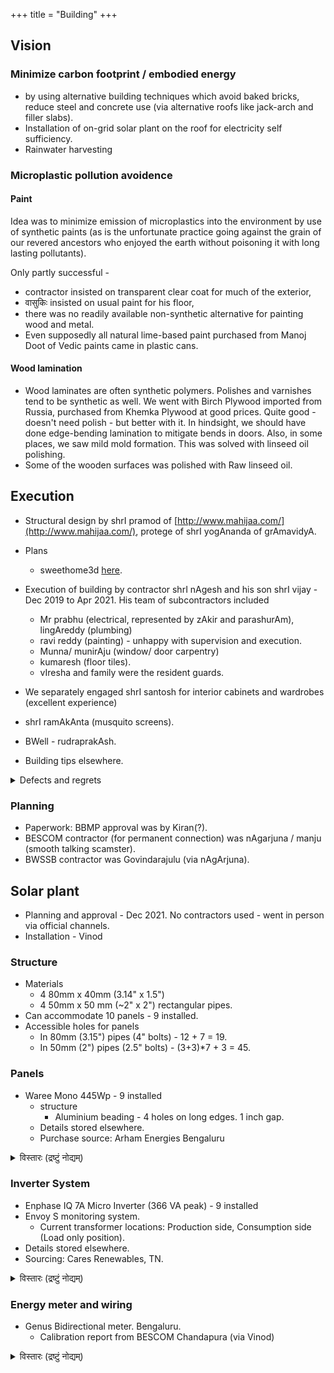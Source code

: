+++
title = "Building"
+++

## Vision
### Minimize carbon footprint / embodied energy
- by using alternative building techniques which avoid baked bricks, reduce steel and concrete use (via alternative roofs like jack-arch and filler slabs).
- Installation of on-grid solar plant on the roof for electricity self sufficiency.
- Rainwater harvesting
 
### Microplastic pollution avoidence
#### Paint
Idea was to minimize emission of microplastics into the environment by use of synthetic paints (as is the unfortunate practice going against the grain of our revered ancestors who enjoyed the earth without poisoning it with long lasting pollutants).

Only partly successful - 

- contractor insisted on transparent clear coat for much of the exterior, 
- वासुकिः insisted on usual paint for his floor,
- there was no readily available non-synthetic alternative for painting wood and metal.
- Even supposedly all natural lime-based paint purchased from Manoj Doot of Vedic paints came in plastic cans.

#### Wood lamination
- Wood laminates are often synthetic polymers. Polishes and varnishes tend to be synthetic as well. We went with Birch Plywood imported from Russia, purchased from Khemka Plywood at good prices. Quite good - doesn't need polish - but better with it. In hindsight, we should have done edge-bending lamination to mitigate bends in doors. Also, in some places, we saw mild mold formation. This was solved with linseed oil polishing.
- Some of the wooden surfaces was polished with Raw linseed oil.

## Execution
- Structural design by shrI pramod of [http://www.mahijaa.com/](http://www.mahijaa.com/), protege of shrI yogAnanda of grAmavidyA.
- Plans
  - sweethome3d [here](http://www.sweethome3d.com/viewHome.jsp?id=2232).

- Execution of building by contractor shrI nAgesh and his son shrI vijay - Dec 2019 to Apr 2021. His team of subcontractors included 
  - Mr prabhu (electrical, represented by zAkir and parashurAm), lingAreddy (plumbing)
  - ravi reddy (painting) - unhappy with supervision and execution.
  - Munna/ munirAju (window/ door carpentry)
  - kumaresh (floor tiles). 
  - vIresha and family were the resident guards.
- We separately engaged shrI santosh for interior cabinets and wardrobes (excellent experience)
- shrI ramAkAnta (musquito screens). 
- BWell - rudraprakAsh.
- Building tips elsewhere.

<details><summary>Defects and regrets</summary>

- chajja-s - Dissatisified with tile chajja execution. Should have gone with RCC chajja-s in hindsight.
  - Some of the tile chajja-s did not adequately cover the windows! Noticed this months after construction completion. Exposed wood accrued rain damage.
  - L2 front bathroom window shutter top is too close to the steel beam holding up the tiles. Could not even close it in winter.
  - Steel beams used in the tile chajja-s remain unpainted.
- Painter defects
  - l4 FLOOR polishing - black spots
  - l1 floor polishing - bucket placement mark in hall and room
  - Cleaning off putty in 1F deva-gRha remained impossible (painters cited "rough surface").
  - Painters missed certain spots in L3 when applying clear coat paint - back wall and wall above chajja towards the stairs. This led to dampness after rains.
</details>



### Planning
- Paperwork: BBMP approval was by Kiran(?). 
- BESCOM contractor (for permanent connection) was nAgarjuna / manju (smooth talking scamster). 
- BWSSB contractor was Govindarajulu (via nAgArjuna).

## Solar plant
- Planning and approval - Dec 2021. No contractors used - went in person via official channels.
- Installation - Vinod

### Structure

- Materials
  - 4 80mm x 40mm (3.14" x 1.5")
  - 4 50mm x 50 mm (~2" x 2") rectangular pipes.
- Can accommodate 10 panels - 9 installed.
- Accessible holes for panels
  - In 80mm (3.15") pipes  (4" bolts) - 12 + 7 = 19.
  - In 50mm (2") pipes  (2.5" bolts) - (3+3)*7 + 3 = 45. 

### Panels
- Waree Mono 445Wp - 9 installed
  - structure
    - Aluminium beading - 4 holes on long edges. 1 inch gap.
  - Details stored elsewhere.
  - Purchase source: Arham Energies Bengaluru

<details><summary>विस्तारः (द्रष्टुं नोद्यम्)</summary>

Panel Serial No.: WS09219001787378, WS09219001787374, WS09219001787522, WS09219001787490, WS09219001787619, WS09219001787624, WS09219001787413, WS09219001787483, WS09219001787482

</details>

### Inverter System
- Enphase IQ 7A Micro Inverter (366 VA peak) - 9 installed
- Envoy S monitoring system.
  - Current transformer locations: Production side, Consumption side (Load only position).
- Details stored elsewhere.
- Sourcing: Cares Renewables, TN.

<details><summary>विस्तारः (द्रष्टुं नोद्यम्)</summary>

Inverters: 122136005411, 122136005441, 122136006812, 122136006900, 122136007305, 122136007544, 122136011781, 122136011788, 122136011862.

Management link [here](https://enlighten.enphaseenergy.com/activations/edit/2568741).
</details>


### Energy meter and wiring
- Genus Bidirectional meter. Bengaluru.
  - Calibration report from BESCOM Chandapura (via Vinod)

<details><summary>विस्तारः (द्रष्टुं नोद्यम्)</summary>

Genus Sl no - 919595. Accuracy class 1. Tested and calibrated by BESCOM Chandapura.

AC wiring - Havells 6mm  
DC wiring - Microtek 4mm
Distribution box with warning label - Sara.
</details>

